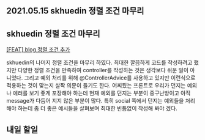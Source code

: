 ## 2021.05.15 skhuedin 정렬 조건 마무리

## skhuedin 정렬 조건 마무리

[[FEAT] blog 정렬 조건 추가](https://github.com/SKHUED-IN/skhuedin/pull/94)

skhuedin의 나머지 정렬 조건을 마무리 하였다. 최대한 깔끔하게 코드를 작성하려고 했지만 다양한 정렬 조건을 만족하여 controller를 작성하는 것은 생각보다 쉬운 일이 아니었다. 그리고 예외 처리를 위해 @ControllerAdvice를 사용하고 있지만 이런식으로 적용하는 것이 맞는지 살짝 의문이 들기도 한다. 어찌됬는 프론트로 우리가 던지는 예외나 에러를 보기 좋게 포장해야 하는데 현재 예외를 던지는 부분이 중구난방이고 아직 message가 다듬어 지지 않은 부분이 많다. 특히 social 쪽에서 던지는 예외들을 처리해야 하는데 좀 더 좋은 예시들을 살펴보며 최대한 빈틈없이 작성해 봐야 겠다.


## 내일 할일